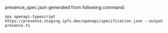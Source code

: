 presence_spec.json generated from following command:

`npx openapi-typescript https://presence.staging.ipfx.dev/openapi/specification.json --output presence.ts`

